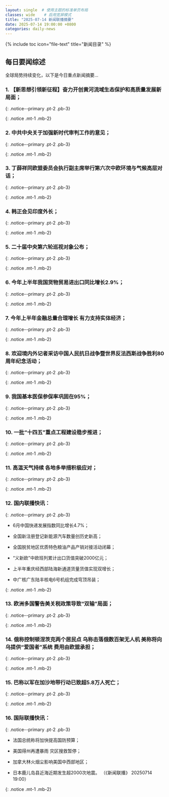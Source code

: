 ```yaml
---
layout: single  # 使用主题的标准单页布局
classes: wide    # 启用宽屏模式
title: "2025-07-14 新闻联播摘要"
date: 2025-07-14 19:00:00 +0800
categories: daily-news
---
```


{% include toc icon="file-text" title="新闻目录" %}
   
## 每日要闻综述

全球局势持续变化，以下是今日重点新闻摘要...

### 1. 【新思想引领新征程】奋力开创黄河流域生态保护和高质量发展新局面； 

{: .notice--primary .pt-2 .pb-3}

{: .notice .mt-1 .mb-2}

### 2. 中共中央关于加强新时代审判工作的意见； 

{: .notice--primary .pt-2 .pb-3}

{: .notice .mt-1 .mb-2}

### 3. 丁薛祥同欧盟委员会执行副主席举行第六次中欧环境与气候高层对话； 

{: .notice--primary .pt-2 .pb-3}

{: .notice .mt-1 .mb-2}

### 4. 韩正会见印度外长； 

{: .notice--primary .pt-2 .pb-3}

{: .notice .mt-1 .mb-2}

### 5. 二十届中央第六轮巡视对象公布； 

{: .notice--primary .pt-2 .pb-3}

{: .notice .mt-1 .mb-2}

### 6. 今年上半年我国货物贸易进出口同比增长2.9%； 

{: .notice--primary .pt-2 .pb-3}

{: .notice .mt-1 .mb-2}

### 7. 今年上半年金融总量合理增长 有力支持实体经济； 

{: .notice--primary .pt-2 .pb-3}

{: .notice .mt-1 .mb-2}

### 8. 欢迎境内外记者采访中国人民抗日战争暨世界反法西斯战争胜利80周年纪念活动； 

{: .notice--primary .pt-2 .pb-3}

{: .notice .mt-1 .mb-2}

### 9. 我国基本医保参保率巩固在95%； 

{: .notice--primary .pt-2 .pb-3}

{: .notice .mt-1 .mb-2}

### 10. 一批“十四五”重点工程建设稳步推进； 

{: .notice--primary .pt-2 .pb-3}

{: .notice .mt-1 .mb-2}

### 11. 高温天气持续 各地多举措积极应对； 

{: .notice--primary .pt-2 .pb-3}

{: .notice .mt-1 .mb-2}

### 12. 国内联播快讯： 

{: .notice--primary .pt-2 .pb-3}

- 6月中国快递发展指数同比增长4.7%；

- 全国新注册登记新能源汽车数量创历史新高；

- 全国脱贫地区优质特色粮油产品产销对接活动闭幕；

- “义新欧”中欧班列累计出口货值突破2000亿元；

- 上半年重庆经西部陆海新通道货量货值实现双增长；

- 中广核广东陆丰核电6号机组完成穹顶吊装；

{: .notice .mt-1 .mb-2}

### 13. 欧洲多国警告美关税政策导致“双输”局面； 

{: .notice--primary .pt-2 .pb-3}

{: .notice .mt-1 .mb-2}

### 14. 俄称控制顿涅茨克两个居民点 乌称击落俄数百架无人机 美称将向乌提供“爱国者”系统 费用由欧盟承担； 

{: .notice--primary .pt-2 .pb-3}

{: .notice .mt-1 .mb-2}

### 15. 巴称以军在加沙地带行动已致超5.8万人死亡； 

{: .notice--primary .pt-2 .pb-3}

{: .notice .mt-1 .mb-2}

### 16. 国际联播快讯： 

{: .notice--primary .pt-2 .pb-3}

- 法国总统称将加快提高国防预算；

- 美国得州再遭暴雨 灾区搜救暂停；

- 加拿大林火烟尘影响美国中西部地区；

- 日本鹿儿岛县近海近期发生超2000次地震。 （《新闻联播》 20250714 19:00）

{: .notice .mt-1 .mb-2}